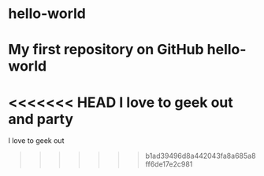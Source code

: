 # hello-world
My first repository on GitHub
hello-world
====
<<<<<<< HEAD
I love to geek out and party
=======
I love to geek out
>>>>>>> b1ad39496d8a442043fa8a685a8ff6de17e2c981
